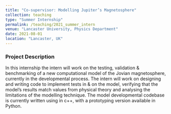 ```yaml
---
title: "Co-supervisor: Modelling Jupiter’s Magnetosphere"
collection: teaching
type: "Summer Internship"
permalink: /teaching/2021_summer_intern
venue: "Lancaster University, Physics Department"
date: 2021-08-01
location: "Lancaster, UK"
---
```


### Project Description

In this internship the intern will work on the testing, validation & benchmarking of a new computational model of the Jovian magnetosphere, currently in the developmental process.  The intern will work on designing and writing code to implement tests in & on the model, verifying that the model’s results match values from physical theory and analysing the limitations of the modelling technique. The model developmental codebase is currently written using in c++, with a prototyping version available in Python.
